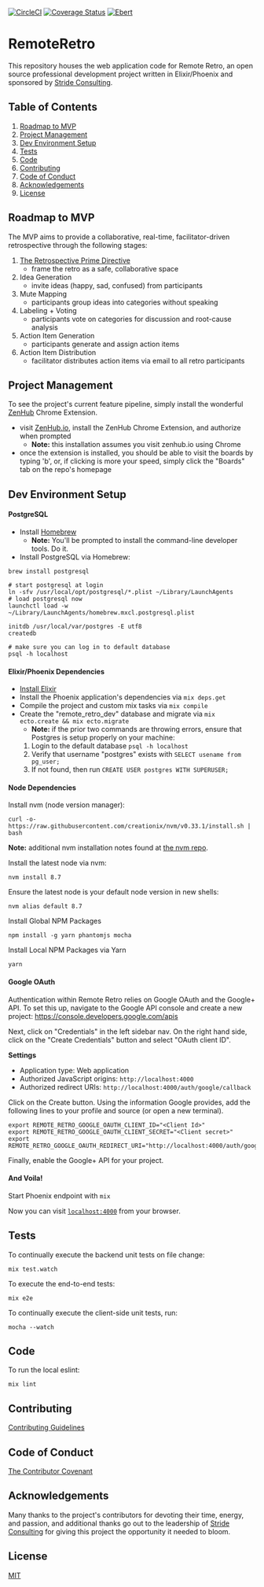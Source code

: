 [![CircleCI](https://circleci.com/gh/stride-nyc/remote_retro.svg?style=shield)](https://circleci.com/gh/stride-nyc/remote_retro)
[![Coverage Status](https://coveralls.io/repos/github/stride-nyc/remote_retro/badge.svg?branch=master)](https://coveralls.io/github/stride-nyc/remote_retro?branch=master)
[![Ebert](https://ebertapp.io/github/stride-nyc/remote_retro.svg)](https://ebertapp.io/github/stride-nyc/remote_retro)

# RemoteRetro

This repository houses the web application code for Remote Retro, an open source professional development project written in Elixir/Phoenix and sponsored by [Stride Consulting](http://stridenyc.com).

## Table of Contents
1. [Roadmap to MVP](#roadmap-to-mvp)
1. [Project Management](#project-management)
1. [Dev Environment Setup](#dev-environment-setup)
1. [Tests](#tests)
1. [Code](#code)
1. [Contributing](#contributing)
1. [Code of Conduct](#code-of-conduct)
1. [Acknowledgements](#acknowledgements)
1. [License](#license)

## Roadmap to MVP

The MVP aims to provide a collaborative, real-time, facilitator-driven retrospective through the following stages:

1. [The Retrospective Prime Directive](http://www.retrospectives.com/pages/retroPrimeDirective.html)
    - frame the retro as a safe, collaborative space
1. Idea Generation
    - invite ideas (happy, sad, confused) from participants
1. Mute Mapping
    - participants group ideas into categories without speaking
1. Labeling + Voting
    - participants vote on categories for discussion and root-cause analysis
1. Action Item Generation
    - participants generate and assign action items
1. Action Item Distribution
    - facilitator distributes action items via email to all retro participants

## Project Management

To see the project's current feature pipeline, simply install the wonderful [ZenHub](http://zenhub.io) Chrome Extension.

  - visit [ZenHub.io](http://zenhub.io), install the ZenHub Chrome Extension, and authorize when prompted
    - __Note:__ this installation assumes you visit zenhub.io using Chrome
  - once the extension is installed, you should be able to visit the boards by typing 'b', or, if clicking is more your speed, simply click the "Boards" tab on the repo's homepage

## Dev Environment Setup

#### PostgreSQL

- Install [Homebrew](http://brew.sh/)
  - __Note:__ You'll be prompted to install the command-line developer tools. Do it.
- Install PostgreSQL via Homebrew:

```
brew install postgresql

# start postgresql at login
ln -sfv /usr/local/opt/postgresql/*.plist ~/Library/LaunchAgents
# load postgresql now
launchctl load -w ~/Library/LaunchAgents/homebrew.mxcl.postgresql.plist

initdb /usr/local/var/postgres -E utf8
createdb

# make sure you can log in to default database
psql -h localhost
```

#### Elixir/Phoenix Dependencies
  - [Install Elixir](http://elixir-lang.org/install.html)
  - Install the Phoenix application's dependencies via `mix deps.get`
  - Compile the project and custom mix tasks via `mix compile`
  - Create the "remote_retro_dev" database and migrate via `mix ecto.create && mix ecto.migrate`
    -  __Note:__ if the prior two commands are throwing errors, ensure that Postgres is setup properly on your machine:
     1. Login to the default database `psql -h localhost`
     2. Verify that username "postgres" exists with `SELECT usename from pg_user;`
     3. If not found, then run `CREATE USER postgres WITH SUPERUSER;`

#### Node Dependencies

Install nvm (node version manager):

```
curl -o- https://raw.githubusercontent.com/creationix/nvm/v0.33.1/install.sh | bash
```
__Note:__ additional nvm installation notes found at [the nvm repo](https://github.com/creationix/nvm#install-script).

Install the latest node via nvm:
```
nvm install 8.7
```

Ensure the latest node is your default node version in new shells:
```
nvm alias default 8.7
```

Install Global NPM Packages
```
npm install -g yarn phantomjs mocha
```

Install Local NPM Packages via Yarn
```
yarn
```

#### Google OAuth

Authentication within Remote Retro relies on Google OAuth and the Google+ API.  To set this up, navigate to the Google API console and create a new project: https://console.developers.google.com/apis

Next, click on "Credentials" in the left sidebar nav. On the right hand side, click on the "Create Credentials" button and select "OAuth client ID".

**Settings**
- Application type: Web application
- Authorized JavaScript origins: `http://localhost:4000`
- Authorized redirect URIs: `http://localhost:4000/auth/google/callback`

Click on the Create button. Using the information Google provides, add the following lines to your profile and source (or open a new terminal).
```
export REMOTE_RETRO_GOOGLE_OAUTH_CLIENT_ID="<Client Id>"
export REMOTE_RETRO_GOOGLE_OAUTH_CLIENT_SECRET="<Client secret>"
export REMOTE_RETRO_GOOGLE_OAUTH_REDIRECT_URI="http://localhost:4000/auth/google/callback"
```

Finally, enable the Google+ API for your project.

#### And Voila!

Start Phoenix endpoint with `mix`

Now you can visit [`localhost:4000`](http://localhost:4000) from your browser.

## Tests

To continually execute the backend unit tests on file change:

```
mix test.watch
```

To execute the end-to-end tests:

```
mix e2e
```

To continually execute the client-side unit tests, run:

```
mocha --watch
```

## Code

To run the local eslint:

```
mix lint
```

## Contributing
[Contributing Guidelines](CONTRIBUTING.md)

## Code of Conduct
[The Contributor Covenant](CODE_OF_CONDUCT.md)

## Acknowledgements

Many thanks to the project's contributors for devoting their time, energy, and passion, and additional thanks go out to the leadership of [Stride Consulting](http://stridenyc.com) for giving this project the opportunity it needed to bloom.

## License
[MIT](LICENSE)
